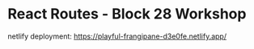 # React Routes - Block 28 Workshop

netlify deployment:
https://playful-frangipane-d3e0fe.netlify.app/